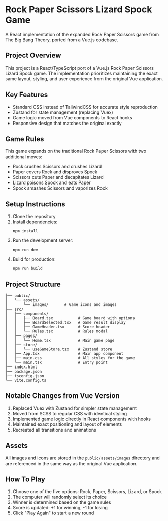 # Rock Paper Scissors Lizard Spock Game

A React implementation of the expanded Rock Paper Scissors game from The Big Bang Theory, ported from a Vue.js codebase.

## Project Overview

This project is a React/TypeScript port of a Vue.js Rock Paper Scissors Lizard Spock game. The implementation prioritizes maintaining the exact same layout, styling, and user experience from the original Vue application.

## Key Features

- Standard CSS instead of TailwindCSS for accurate style reproduction
- Zustand for state management (replacing Vuex)
- Game logic moved from Vue components to React hooks
- Responsive design that matches the original exactly

## Game Rules

This game expands on the traditional Rock Paper Scissors with two additional moves:

- Rock crushes Scissors and crushes Lizard
- Paper covers Rock and disproves Spock
- Scissors cuts Paper and decapitates Lizard
- Lizard poisons Spock and eats Paper
- Spock smashes Scissors and vaporizes Rock

## Setup Instructions

1. Clone the repository
2. Install dependencies:
   ```
   npm install
   ```
3. Run the development server:
   ```
   npm run dev
   ```
4. Build for production:
   ```
   npm run build
   ```

## Project Structure

```
├── public/
│   └── assets/
│       └── images/       # Game icons and images
├── src/
│   ├── components/
│   │   ├── Board.tsx           # Game board with options
│   │   ├── BoardSelected.tsx   # Game result display
│   │   ├── GameHeader.tsx      # Score header
│   │   └── Rules.tsx           # Rules modal
│   ├── pages/
│   │   └── Home.tsx            # Main game page
│   ├── store/
│   │   └── useGameStore.tsx    # Zustand store
│   ├── App.tsx                 # Main app component
│   ├── main.css                # All styles for the game
│   └── main.tsx                # Entry point
├── index.html
├── package.json
├── tsconfig.json
└── vite.config.ts
```

## Notable Changes from Vue Version

1. Replaced Vuex with Zustand for simpler state management
2. Moved from SCSS to regular CSS with identical styling
3. Implemented game logic directly in React components with hooks
4. Maintained exact positioning and layout of elements
5. Recreated all transitions and animations

## Assets

All images and icons are stored in the `public/assets/images` directory and are referenced in the same way as the original Vue application.

## How To Play

1. Choose one of the five options: Rock, Paper, Scissors, Lizard, or Spock
2. The computer will randomly select its choice
3. Winner is determined based on the game rules
4. Score is updated: +1 for winning, -1 for losing
5. Click "Play Again" to start a new round
